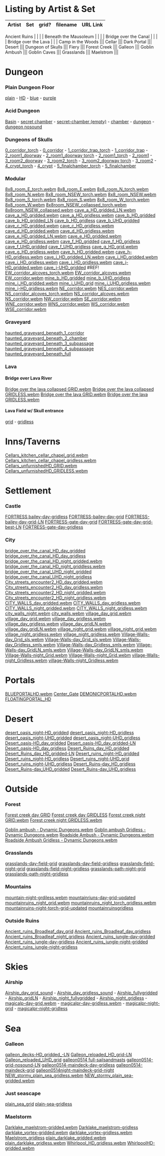 # Listing by Artist & Set


Artist | Set | grid? | filename | URL Link
---|---|---|---|---


Ancient Ruins | | | |
Beneath the Mausoleum | | | |
Bridge over the Canal | | | |
Bridge over the Lava  | | |
Camp in the Woods |||
Cellar        |||
Dark Portal |||
Desert        |||
Dungeon of Skulls |||
Fiery         |||
Forest Creek  |||
Galleon       |||
Goblin Ambush |||
Goblin Caves  |||
Grasslands    |||
Maelstrom     |||


# Dungeon

### Plain Dungeon Floor
[plain](http://webm.land/media/8SvF.webm)  - [HD](https://raw.githubusercontent.com/DMsGuild201/Roll20_resources/master/ExternalArt/Animated/plaindungeonfloorHD40.webm) - [blue](https://raw.githubusercontent.com/DMsGuild201/Roll20_resources/master/ExternalArt/Animated/plaindungeonfloorHD40_blue.webm) - [purple](https://raw.githubusercontent.com/DMsGuild201/Roll20_resources/master/ExternalArt/Animated/plaindungeonfloorHD40_purple.webm)


### Acid Dungeon
[Basin](http://webm.land/media/JKbO.webm) - [secret chamber](http://webm.land/media/pgca.webm) - [secret-chamber (empty)](http://webm.land/media/h98p.webm) - [chamber](https://raw.githubusercontent.com/DMsGuild201/Roll20_resources/master/ExternalArt/Animated/acid-basin-chamber.webm) - [dungeon](http://webm.land/media/CHZ2.webm) - [dungeon nosound](https://raw.githubusercontent.com/DMsGuild201/Roll20_resources/master/ExternalArt/Animated/acidic-dungeon-LN.webm)


### Dungeons of Skulls
[0_corridor_torch](https://raw.githubusercontent.com/DMsGuild201/Roll20_resources/master/ExternalArt/Animated/Dungeon%20of%20Skulls/0_corridor_torch.webm) - [0_corridor](https://raw.githubusercontent.com/DMsGuild201/Roll20_resources/master/ExternalArt/Animated/Dungeon%20of%20Skulls/0_corridor.webm) - [1_corridor_trap_torch](https://raw.githubusercontent.com/DMsGuild201/Roll20_resources/master/ExternalArt/Animated/Dungeon%20of%20Skulls/1_corridor_trap_torch.webm) - [1_corridor_trap](https://raw.githubusercontent.com/DMsGuild201/Roll20_resources/master/ExternalArt/Animated/Dungeon%20of%20Skulls/1_corridor_trap.webm) - [2_room1_doorway](https://raw.githubusercontent.com/DMsGuild201/Roll20_resources/master/ExternalArt/Animated/Dungeon%20of%20Skulls/2_room1_doorway.webm) - [2_room1_doorway torch](https://raw.githubusercontent.com/DMsGuild201/Roll20_resources/master/ExternalArt/Animated/Dungeon%20of%20Skulls/2_room1_torch_doorway.webm) - [2_room1_torch](https://raw.githubusercontent.com/DMsGuild201/Roll20_resources/master/ExternalArt/Animated/Dungeon%20of%20Skulls/2_room1_torch.webm) - [2_room1](https://raw.githubusercontent.com/DMsGuild201/Roll20_resources/master/ExternalArt/Animated/Dungeon%20of%20Skulls/2_room1.webm) - [3_room2_doorway](https://raw.githubusercontent.com/DMsGuild201/Roll20_resources/master/ExternalArt/Animated/Dungeon%20of%20Skulls/3_room2_doorway.webm) - [3_room2_torch](https://raw.githubusercontent.com/DMsGuild201/Roll20_resources/master/ExternalArt/Animated/Dungeon%20of%20Skulls/3_room2_torch_.webm) - [3_room2_doorway torch](https://raw.githubusercontent.com/DMsGuild201/Roll20_resources/master/ExternalArt/Animated/Dungeon%20of%20Skulls/3_room2_torch_doorway.webm) - [3_room2](https://raw.githubusercontent.com/DMsGuild201/Roll20_resources/master/ExternalArt/Animated/Dungeon%20of%20Skulls/3_room2.webm) - [4_crypt_torch](https://raw.githubusercontent.com/DMsGuild201/Roll20_resources/master/ExternalArt/Animated/Dungeon%20of%20Skulls/4_crypt_torch.webm) - [4_crypt](https://raw.githubusercontent.com/DMsGuild201/Roll20_resources/master/ExternalArt/Animated/Dungeon%20of%20Skulls/4_crypt.webm) - [5_finalchamber_torch](https://raw.githubusercontent.com/DMsGuild201/Roll20_resources/master/ExternalArt/Animated/Dungeon%20of%20Skulls/5_finalchamber_torch.webm) - [5_finalchamber](https://raw.githubusercontent.com/DMsGuild201/Roll20_resources/master/ExternalArt/Animated/Dungeon%20of%20Skulls/5_finalchamber.webm)


### Modular

[8x8_room_E_torch.webm](https://raw.githubusercontent.com/DMsGuild201/Roll20_resources/master/ExternalArt/Animated/Modular%20Dungeon/8x8_room_E_torch.webm)
[8x8_room_E.webm](https://raw.githubusercontent.com/DMsGuild201/Roll20_resources/master/ExternalArt/Animated/Modular%20Dungeon/8x8_room_E.webm)
[8x8_room_N_torch.webm](https://raw.githubusercontent.com/DMsGuild201/Roll20_resources/master/ExternalArt/Animated/Modular%20Dungeon/8x8_room_N_torch.webm)
[8x8_room_N.webm](https://raw.githubusercontent.com/DMsGuild201/Roll20_resources/master/ExternalArt/Animated/Modular%20Dungeon/8x8_room_N.webm)
[8x8_room_NSEW_torch.webm](https://raw.githubusercontent.com/DMsGuild201/Roll20_resources/master/ExternalArt/Animated/Modular%20Dungeon/8x8_room_NSEW_torch.webm)
[8x8_room_NSEW.webm](https://raw.githubusercontent.com/DMsGuild201/Roll20_resources/master/ExternalArt/Animated/Modular%20Dungeon/8x8_room_NSEW.webm)
[8x8_room_S_torch.webm](https://raw.githubusercontent.com/DMsGuild201/Roll20_resources/master/ExternalArt/Animated/Modular%20Dungeon/8x8_room_S_torch.webm)
[8x8_room_S.webm](https://raw.githubusercontent.com/DMsGuild201/Roll20_resources/master/ExternalArt/Animated/Modular%20Dungeon/8x8_room_S.webm)
[8x8_room_W_torch.webm](https://raw.githubusercontent.com/DMsGuild201/Roll20_resources/master/ExternalArt/Animated/Modular%20Dungeon/8x8_room_W.webm)
[8x8_room_W.webm](https://raw.githubusercontent.com/DMsGuild201/Roll20_resources/master/ExternalArt/Animated/Modular%20Dungeon/8x8_room_W.webm)
[8x8room_NSEW_collapsed_torch.webm](https://raw.githubusercontent.com/DMsGuild201/Roll20_resources/master/ExternalArt/Animated/Modular%20Dungeon/8x8room_NSEW_collapsed_torch.webm)
[8x8room_NSEW_collapsed.webm](https://raw.githubusercontent.com/DMsGuild201/Roll20_resources/master/ExternalArt/Animated/Modular%20Dungeon/8x8room_NSEW_collapsed.webm)
[cave_a_HD_gridded_LN.webm](https://raw.githubusercontent.com/DMsGuild201/Roll20_resources/master/ExternalArt/Animated/Modular%20Dungeon/cave_a_HD_gridded_LN.webm)
[cave_a_HD_gridded.webm](https://raw.githubusercontent.com/DMsGuild201/Roll20_resources/master/ExternalArt/Animated/Modular%20Dungeon/cave_a_HD_gridded.webm)
[cave_a_HD_gridless.webm](https://raw.githubusercontent.com/DMsGuild201/Roll20_resources/master/ExternalArt/Animated/Modular%20Dungeon/cave_a_HD_gridless.webm)
[cave_b_HD_gridded](http://webm.land/media/CuzS.webm)
[cave_b_HD_gridded_LN](http://webm.land/media/95Vk.webm)
[cave_b_HD_gridless](http://webm.land/media/GIYr.webm)
[cave_b_UHD_gridded](http://webm.land/media/vvaO.webm)
[cave_c_HD_gridded.webm](https://raw.githubusercontent.com/DMsGuild201/Roll20_resources/master/ExternalArt/Animated/Modular%20Dungeon/cave_c_HD_gridded.webm)
[cave_c_HD_gridless.webm](https://raw.githubusercontent.com/DMsGuild201/Roll20_resources/master/ExternalArt/Animated/Modular%20Dungeon/cave_c_HD_gridless.webm)
[cave_d_HD_gridded.webm](https://raw.githubusercontent.com/DMsGuild201/Roll20_resources/master/ExternalArt/Animated/Modular%20Dungeon/cave_d_HD_gridded.webm)
[cave_d_HD_gridless.webm](https://raw.githubusercontent.com/DMsGuild201/Roll20_resources/master/ExternalArt/Animated/Modular%20Dungeon/cave_d_HD_gridless.webm)
[cave_e_HD_gridded_LN.webm](https://raw.githubusercontent.com/DMsGuild201/Roll20_resources/master/ExternalArt/Animated/Modular%20Dungeon/cave_e_HD_gridded_LN.webm)
[cave_e_HD_gridded.webm](https://raw.githubusercontent.com/DMsGuild201/Roll20_resources/master/ExternalArt/Animated/Modular%20Dungeon/cave_e_HD_gridded.webm)
[cave_e_HD_gridless.webm](https://raw.githubusercontent.com/DMsGuild201/Roll20_resources/master/ExternalArt/Animated/Modular%20Dungeon/cave_e_HD_gridless.webm)
[cave_f_HD_gridded](http://webm.land/media/oSnk.webm)
[cave_f_HD_gridless](http://webm.land/media/mZCY.webm)
[cave_f_UHD_gridded](http://webm.land/media/nuT7.webm)
[cave_f_UHD_gridless](http://webm.land/media/HRRZ.webm)
[cave_g_HD_grid.webm](https://raw.githubusercontent.com/DMsGuild201/Roll20_resources/master/ExternalArt/Animated/Modular%20Dungeon/cave_g_HD_grid.webm)
[cave_g_HD_gridless.webm](https://raw.githubusercontent.com/DMsGuild201/Roll20_resources/master/ExternalArt/Animated/Modular%20Dungeon/cave_g_HD_gridless.webm)
[cave_h_HD_gridded.webm](https://raw.githubusercontent.com/DMsGuild201/Roll20_resources/master/ExternalArt/Animated/Modular%20Dungeon/cave_h_HD_gridded.webm)
[cave_h-HD_gridless.webm](https://raw.githubusercontent.com/DMsGuild201/Roll20_resources/master/ExternalArt/Animated/Modular%20Dungeon/cave_h-HD_gridless.webm)
[cave_i_HD_gridded_LN.webm](https://raw.githubusercontent.com/DMsGuild201/Roll20_resources/master/ExternalArt/Animated/Modular%20Dungeon/cave_i_HD_gridded_LN.webm)
[cave_i_HD_gridded.webm](https://raw.githubusercontent.com/DMsGuild201/Roll20_resources/master/ExternalArt/Animated/Modular%20Dungeon/cave_i_HD_gridded.webm)
[cave_i_HD_gridless.webm](https://raw.githubusercontent.com/DMsGuild201/Roll20_resources/master/ExternalArt/Animated/Modular%20Dungeon/cave_i_HD_gridless.webm)
[cave_j_HD_gridless.webm](https://raw.githubusercontent.com/DMsGuild201/Roll20_resources/master/ExternalArt/Animated/Modular%20Dungeon/cave_j_HD_gridless.webm)
[cave_j-HD_gridded.webm](https://raw.githubusercontent.com/DMsGuild201/Roll20_resources/master/ExternalArt/Animated/Modular%20Dungeon/cave_j-HD_gridded.webm)
[cave_j-UHD_gridded](http://webm.land/media/7Fyo.webm)
#REF!
[EW_corridor_alcoves_torch.webm](https://raw.githubusercontent.com/DMsGuild201/Roll20_resources/master/ExternalArt/Animated/Modular%20Dungeon/EW_corridor_alcoves_torch.webm)
[EW_corridor_alcoves.webm](https://raw.githubusercontent.com/DMsGuild201/Roll20_resources/master/ExternalArt/Animated/Modular%20Dungeon/EW_corridor_alcoves.webm)
[EW_corridor.webm](https://raw.githubusercontent.com/DMsGuild201/Roll20_resources/master/ExternalArt/Animated/Modular%20Dungeon/EW_corridor.webm)
[mine_b_HD_gridded](https://raw.githubusercontent.com/DMsGuild201/Roll20_resources/master/ExternalArt/Animated/Modular%20Dungeon/EW_corridor.webm)
[mine_b_UHD_gridless](http://webm.land/media/j0Pa.webm)
[mine_j_HD_gridded.webm](https://raw.githubusercontent.com/DMsGuild201/Roll20_resources/master/ExternalArt/Animated/Modular%20Dungeon/mine_j_HD_gridded.webm)
[mine_j_UHD_grid](http://webm.land/media/x49w.webm)
[mine_j_UHD_gridless.webm](https://raw.githubusercontent.com/DMsGuild201/Roll20_resources/master/ExternalArt/Animated/Modular%20Dungeon/mine_j_UHD_gridless.webm)
[mine_j-HD_gridless.webm](https://raw.githubusercontent.com/DMsGuild201/Roll20_resources/master/ExternalArt/Animated/Modular%20Dungeon/mine_j-HD_gridless.webm)
[NE_corridor.webm](https://raw.githubusercontent.com/DMsGuild201/Roll20_resources/master/ExternalArt/Animated/Modular%20Dungeon/NE_corridor.webm)
[NES_corridor.webm](https://raw.githubusercontent.com/DMsGuild201/Roll20_resources/master/ExternalArt/Animated/Modular%20Dungeon/NES_corridor.webm)
[NS_corridor_alcoves_torch.webm](https://raw.githubusercontent.com/DMsGuild201/Roll20_resources/master/ExternalArt/Animated/Modular%20Dungeon/NS_corridor_alcoves_torch.webm)
[NS_corridor_alcoves.webm](https://raw.githubusercontent.com/DMsGuild201/Roll20_resources/master/ExternalArt/Animated/Modular%20Dungeon/NS_corridor_alcoves.webm)
[NS_corridor.webm](https://raw.githubusercontent.com/DMsGuild201/Roll20_resources/master/ExternalArt/Animated/Modular%20Dungeon/NS_corridor.webm)
[NW_corridor.webm](https://raw.githubusercontent.com/DMsGuild201/Roll20_resources/master/ExternalArt/Animated/Modular%20Dungeon/NW_corridor.webm)
[SE_corridor.webm](https://raw.githubusercontent.com/DMsGuild201/Roll20_resources/master/ExternalArt/Animated/Modular%20Dungeon/SE_corridor.webm)
[WNE_corridor.webm](https://raw.githubusercontent.com/DMsGuild201/Roll20_resources/master/ExternalArt/Animated/Modular%20Dungeon/WNE_corridor.webm)
[WNS_corridor.webm](https://raw.githubusercontent.com/DMsGuild201/Roll20_resources/master/ExternalArt/Animated/Modular%20Dungeon/WNS_corridor.webm)
[WS_corridor.webm](https://raw.githubusercontent.com/DMsGuild201/Roll20_resources/master/ExternalArt/Animated/Modular%20Dungeon/WS_corridor.webm)
[WSE_corridor.webm](https://raw.githubusercontent.com/DMsGuild201/Roll20_resources/master/ExternalArt/Animated/Modular%20Dungeon/WSE_corridor.webm)

### Graveyard
[haunted_graveyard_beneath_1_corridor](http://webm.land/media/F7Bi.webm)
[haunted_graveyard_beneath_2_chamber](http://webm.land/media/9cBr.webm)
[haunted_graveyard_beneath_3_subpassage](http://webm.land/media/H1pm.webm)
[haunted_graveyard_beneath_4_subpassage](http://webm.land/media/fpml.webm)
[haunted_graveyard_beneath_full](http://webm.land/media/iOXJ.webm)


### Lava

#### Bridge over Lava River

[Bridge over the lava collapsed GRID.webm](https://raw.githubusercontent.com/DMsGuild201/Roll20_resources/master/ExternalArt/Animated/Bridge%20over%20the%20lava%20collapsed%20GRID.webm)
[Bridge over the lava collapsed GRIDLESS.webm](https://raw.githubusercontent.com/DMsGuild201/Roll20_resources/master/ExternalArt/Animated/Bridge%20over%20the%20lava%20collapsed%20GRIDLESS.webm)
[Bridge over the lava GRID.webm](https://raw.githubusercontent.com/DMsGuild201/Roll20_resources/master/ExternalArt/Animated/Bridge%20over%20the%20lava%20GRID.webm)
[Bridge over the lava GRIDLESS.webm](https://raw.githubusercontent.com/DMsGuild201/Roll20_resources/master/ExternalArt/Animated/Bridge%20over%20the%20lava%20GRIDLESS.webm)


#### Lava Field w/ Skull entrance
[grid](http://webm.land/media/DhCM.webm) - [gridless](http://webm.land/media/7kb5.webm)



# Inns/Taverns

[Cellars_kitchen_cellar_chapel_grid.webm](https://raw.githubusercontent.com/DMsGuild201/Roll20_resources/master/ExternalArt/Animated/Cellars_kitchen_cellar_chapel_grid.webm)
[Cellars_kitchen_cellar_chapel_gridless.webm](https://raw.githubusercontent.com/DMsGuild201/Roll20_resources/master/ExternalArt/Animated/Cellars_kitchen_cellar_chapel_gridless.webm)
[Cellars_unfurnishedHD_GRID.webm](https://raw.githubusercontent.com/DMsGuild201/Roll20_resources/master/ExternalArt/Animated/Cellars_unfurnishedHD_GRID.webm)
[Cellars_unfurnishedHD_GRIDLESS.webm](https://raw.githubusercontent.com/DMsGuild201/Roll20_resources/master/ExternalArt/Animated/Cellars_unfurnishedHD_GRIDLESS.webm)


# Settlement

### Castle

[FORTRESS bailey-day-gridless](http://webm.land/media/XEoH.webm)
[FORTRESS-bailey-day-grid](http://webm.land/media/AhdP.webm)
[FORTRESS-bailey-day-grid-LN](http://webm.land/media/ZSn5.webm)
[FORTRESS-gate-day-grid](http://webm.land/media/zO2v.webm)
[FORTRESS-gate-day-grid-best-LN](http://webm.land/media/ghkZ.webm)
[FORTRESS-gate-day-gridless](http://webm.land/media/RL6o.webm)

### City

[bridge_over_the_canal_HD_day_gridded](http://webm.land/media/Bhmo.webm)
[bridge_over_the_canal_HD_day_gridless](http://webm.land/media/PWyQ.webm)
[bridge_over_the_canal_HD_night_gridded.webm](https://raw.githubusercontent.com/DMsGuild201/Roll20_resources/master/ExternalArt/Animated/bridge_over_the_canal_HD_night_gridded.webm)
[bridge_over_the_canal_HD_night_griddless.webm](https://raw.githubusercontent.com/DMsGuild201/Roll20_resources/master/ExternalArt/Animated/bridge_over_the_canal_HD_night_griddless.webm)
[bridge_over_the_canal_UHD_night_gridded](http://webm.land/media/CzVj.webm)
[bridge_over_the_canal_UHD_night_gridless](http://webm.land/media/JVBO.webm)
[City_streets_encounter2_HD_day_gridded.webm](https://raw.githubusercontent.com/DMsGuild201/Roll20_resources/master/ExternalArt/Animated/City_streets_encounter2_HD_day_gridded.webm)
[City_streets_encounter2_HD_day_gridless.webm](https://raw.githubusercontent.com/DMsGuild201/Roll20_resources/master/ExternalArt/Animated/City_streets_encounter2_HD_day_gridless.webm)
[City_streets_encounter2_HD_night_gridded.webm](https://raw.githubusercontent.com/DMsGuild201/Roll20_resources/master/ExternalArt/Animated/City_streets_encounter2_HD_night_gridded.webm)
[City_streets_encounter2_HD_night_gridless.webm](https://raw.githubusercontent.com/DMsGuild201/Roll20_resources/master/ExternalArt/Animated/City_streets_encounter2_HD_night_gridless.webm)
[CITY_WALLS_day_gridded.webm](https://raw.githubusercontent.com/DMsGuild201/Roll20_resources/master/ExternalArt/Animated/CITY_WALLS_day_gridded.webm)
[CITY_WALLS_day_gridless.webm](https://raw.githubusercontent.com/DMsGuild201/Roll20_resources/master/ExternalArt/Animated/CITY_WALLS_day_gridless.webm)
[CITY_WALLS_night_gridded.webm](https://raw.githubusercontent.com/DMsGuild201/Roll20_resources/master/ExternalArt/Animated/CITY_WALLS_night_gridded.webm)
[CITY_WALLS_night_gridless.webm](https://raw.githubusercontent.com/DMsGuild201/Roll20_resources/master/ExternalArt/Animated/CITY_WALLS_night_gridless.webm)
[city_walls_night.webm](https://raw.githubusercontent.com/DMsGuild201/Roll20_resources/master/ExternalArt/Animated/city_walls_night.webm)
[city_walls.webm](https://raw.githubusercontent.com/DMsGuild201/Roll20_resources/master/ExternalArt/Animated/city_walls.webm)
[village_day_grid.webm](https://raw.githubusercontent.com/DMsGuild201/Roll20_resources/master/ExternalArt/Animated/village_day_grid.webm.webm)
[village_day_grid.webm](https://raw.githubusercontent.com/DMsGuild201/Roll20_resources/master/ExternalArt/Animated/village_day_grid.webm)
[village_day_gridless.webm](https://raw.githubusercontent.com/DMsGuild201/Roll20_resources/master/ExternalArt/Animated/village_day_gridless.webm.webm)
[village_day_gridless.webm](https://raw.githubusercontent.com/DMsGuild201/Roll20_resources/master/ExternalArt/Animated/village_day_gridless.webm)
[village_day_gridLN.webm](https://raw.githubusercontent.com/DMsGuild201/Roll20_resources/master/ExternalArt/Animated/village_day_gridLN.webm.webm)
[village_day_gridLN.webm](https://raw.githubusercontent.com/DMsGuild201/Roll20_resources/master/ExternalArt/Animated/village_day_gridLN.webm)
[village_night_grid.webm](https://raw.githubusercontent.com/DMsGuild201/Roll20_resources/master/ExternalArt/Animated/village_night_grid.webm.webm)
[village_night_grid.webm](https://raw.githubusercontent.com/DMsGuild201/Roll20_resources/master/ExternalArt/Animated/village_night_grid.webm)
[village_night_gridless.webm](https://raw.githubusercontent.com/DMsGuild201/Roll20_resources/master/ExternalArt/Animated/village_night_gridless.webm.webm)
[village_night_gridless.webm](https://raw.githubusercontent.com/DMsGuild201/Roll20_resources/master/ExternalArt/Animated/village_night_gridless.webm)
[Village-Walls-day_Grid_sls.webm](https://raw.githubusercontent.com/DMsGuild201/Roll20_resources/master/ExternalArt/Animated/Village-Walls-day_Grid_sls.webm.webm)
[Village-Walls-day_Grid_sls.webm](https://raw.githubusercontent.com/DMsGuild201/Roll20_resources/master/ExternalArt/Animated/Village-Walls-day_Grid_sls.webm)
[Village-Walls-day_Gridless_smls.webm](https://raw.githubusercontent.com/DMsGuild201/Roll20_resources/master/ExternalArt/Animated/Village-Walls-day_Gridless_smls.webm.webm)
[Village-Walls-day_Gridless_smls.webm](https://raw.githubusercontent.com/DMsGuild201/Roll20_resources/master/ExternalArt/Animated/Village-Walls-day_Gridless_smls.webm)
[Village-Walls-day_GridLN_smls.webm](https://raw.githubusercontent.com/DMsGuild201/Roll20_resources/master/ExternalArt/Animated/Village-Walls-day_GridLN_smls.webm.webm)
[Village-Walls-day_GridLN_smls.webm](https://raw.githubusercontent.com/DMsGuild201/Roll20_resources/master/ExternalArt/Animated/Village-Walls-day_GridLN_smls.webm)
[Village-Walls-night_Grid.webm](https://raw.githubusercontent.com/DMsGuild201/Roll20_resources/master/ExternalArt/Animated/Village-Walls-night_Grid.webm.webm)
[Village-Walls-night_Grid.webm](https://raw.githubusercontent.com/DMsGuild201/Roll20_resources/master/ExternalArt/Animated/Village-Walls-night_Grid.webm)
[village-Walls-night_Gridless.webm](https://raw.githubusercontent.com/DMsGuild201/Roll20_resources/master/ExternalArt/Animated/village-Walls-night_Gridless.webm.webm)
[village-Walls-night_Gridless.webm](https://raw.githubusercontent.com/DMsGuild201/Roll20_resources/master/ExternalArt/Animated/Village-Walls-night_Gridless.webm)


# Portals

[BLUEPORTALHD.webm](https://raw.githubusercontent.com/DMsGuild201/Roll20_resources/master/ExternalArt/Animated/BLUEPORTALHD.webm)
[Center_Gate](http://webm.land/media/B47M.webm)
[DEMONICPORTALHD.webm](https://raw.githubusercontent.com/DMsGuild201/Roll20_resources/master/ExternalArt/Animated/DEMONICPORTALHD.webm)
[FLOATINGPORTAL_HD](http://webm.land/media/dHkp.webm)


# Desert

[desert_oasis_night-HD_gridded](http://webm.land/media/4EJN.webm)
[desert_oasis_night-HD_gridless](http://webm.land/media/uZ1q.webm)
[desert_oasis_night-UHD_gridded](http://webm.land/media/fbB8.webm)
[desert_oasis_night-UHD_gridless](http://webm.land/media/Kdl2.webm)
[Desert_oasis-HD_day_gridded](http://webm.land/media/qGqA.webm)
[Desert_oasis-HD_day_gridded-LN](http://webm.land/media/0Zju.webm)
[Desert_oasis-HD_day_gridless](http://webm.land/media/mqII.webm)
[Desert_Ruins_day_HD_gridded](http://webm.land/media/s0eD.webm)
[Desert_Ruins_day_HD_gridded-LN](http://webm.land/media/lozz.webm)
[Desert_ruins_night-HD_gridded](http://webm.land/media/uVOc.webm)
[Desert_ruins_night-HD_gridless](http://webm.land/media/HqF6.webm)
[Desert_ruins_night-UHD_grid](http://webm.land/media/O8kH.webm)
[Desert_ruins_night-UHD_gridless](http://webm.land/media/1k2D.webm)
[Desert_Ruins-day_HD_gridless](http://webm.land/media/NMKO.webm)
[Desert_Ruins-day_UHD_gridded](http://webm.land/media/WFss.webm)
[Desert_Ruins-day_UHD_gridless](http://webm.land/media/41NJ.webm)


# Outside

### Forest

[Forest creek day GRID](http://webm.land/media/z91X.webm)
[Forest creek day GRIDLESS](http://webm.land/media/X6IP.webm)
[Forest creek night GRID.webm](https://raw.githubusercontent.com/DMsGuild201/Roll20_resources/master/ExternalArt/Animated/Forest%20creek%20night%20GRID.webm)
[Forest creek night GRIDLESS.webm](https://raw.githubusercontent.com/DMsGuild201/Roll20_resources/master/ExternalArt/Animated/Forest%20creek%20night%20GRIDLESS.webm)

[Goblin ambush - Dynamic Dungeons.webm](https://raw.githubusercontent.com/DMsGuild201/Roll20_resources/master/ExternalArt/Animated/Goblin%20ambush%20-%20Dynamic%20Dungeons.webm)
[Goblin ambush Gridless - Dynamic Dungeons.webm](https://raw.githubusercontent.com/DMsGuild201/Roll20_resources/master/ExternalArt/Animated/Goblin%20ambush%20Gridless%20-%20Dynamic%20Dungeons.webm)
[Roadside Ambush - Dynamic Dungeons.webm](https://raw.githubusercontent.com/DMsGuild201/Roll20_resources/master/ExternalArt/Animated/Road%20Bridge.webm)
[Roadside Ambush Gridless - Dynamic Dungeons.webm](https://raw.githubusercontent.com/DMsGuild201/Roll20_resources/master/ExternalArt/Animated/Roadside%20Ambush%20Gridless%20-%20Dynamic%20Dungeons.webm)


### Grasslands

[grasslands-day-field-grid](http://webm.land/media/zV96.webm)
[grasslands-day-field-gridless](http://webm.land/media/NOUK.webm)
[grasslands-field-night-grid](http://webm.land/media/Jv3k.webm)
[grasslands-field-night-gridless](http://webm.land/media/jee3.webm)
[grasslands-path-night-grid](http://webm.land/media/FNIg.webm)
[grasslands-path-night-gridless](http://webm.land/media/3LHj.webm)


### Mountains

[mountain-night-grdiless.webm](https://raw.githubusercontent.com/DMsGuild201/Roll20_resources/master/ExternalArt/Animated/mountain-night-grdiless.webm)
[mountainriuns-day-grid-updated](http://webm.land/media/8l2e.webm)
[mountainruins_night_grid.webm](https://raw.githubusercontent.com/DMsGuild201/Roll20_resources/master/ExternalArt/Animated/mountainruins_night_grid.webm)
[mountainruins_night_torch_gridless.webm](https://raw.githubusercontent.com/DMsGuild201/Roll20_resources/master/ExternalArt/Animated/mountainruins_night_torch_gridless.webm)
[mountainruins-night-torch-grid-updated](http://webm.land/media/vzlU.webm)
[mountainruinsgridless](http://webm.land/media/Co27.webm)


### Outside Ruins

[Ancient_ruins_Broadleaf_day_grid](http://webm.land/media/8vIK.webm)
[Ancient_ruins_Broadleaf_day_gridless](http://webm.land/media/cnTX.webm)
[Ancient_ruins_Broadleaf_night_gridless](http://webm.land/media/aup7.webm)
[Ancient_ruins_jungle-day-gridded](http://webm.land/media/VqeG.webm)
[Ancient_ruins_jungle-day-gridless](http://webm.land/media/yUX7.webm)
[Ancient_ruins_jungle-night-gridded](http://webm.land/media/6LxR.webm)
[Ancient_ruins_jungle-night-gridless](http://webm.land/media/7gaN.webm)


# Skies

### Airship

[Airship_day_grid_sound](http://webm.land/media/NExy.webm) - [Airship_day_gridless_sound](http://webm.land/media/NExy.webm) - [Airship_fullygridded](http://webm.land/media/heBO.webm) - [Airship_gridLN](http://webm.land/media/2yGe.webm) - [Airship_night_fullygridded](http://webm.land/media/bVF7.webm) - [Airship_night_gridless](http://webm.land/media/Vztk.webm) - [magicalp-day-grid.webm](https://raw.githubusercontent.com/DMsGuild201/Roll20_resources/master/ExternalArt/Animated/magicalp-day-grid.webm) - [magicalpr-day-gridless.webm](https://raw.githubusercontent.com/DMsGuild201/Roll20_resources/master/ExternalArt/Animated/magicalpr-day-gridless.webm) - [magicalpr-night-grid](http://webm.land/media/PuSH.webm) - [magicalpr-night-gridless](http://webm.land/media/82yn.webm)


# Sea

### Galleon

[galleon_decks-HD_gridded_-LN](http://webm.land/media/55gx.webm)
[Galleon_reloaded_HD_grid-LN](http://webm.land/media/AX4v.webm)
[Galleon_reloaded_UHD_grid](http://webm.land/media/67GJ.webm)
[galleon0514 full-sailsandmasts](http://webm.land/media/ALPK.webm)
[galleon0514-grid-nosound-LN](http://webm.land/media/NDw0.webm)
[galleon0514-maindeck-day-gridless](http://webm.land/media/49nx.webm)
[galleon0514-maindeck-grid](http://webm.land/media/dmfH.webm)
[galleon0514night-maindeck-grid-night](http://webm.land/media/DwxD.webm)
[NEW_stormy_plain_sea_gridless.webm](https://raw.githubusercontent.com/DMsGuild201/Roll20_resources/master/ExternalArt/Animated/NEW_stormy_plain_sea_gridless.webm)
[NEW_stormy_plain_sea-gridded.webm](https://raw.githubusercontent.com/DMsGuild201/Roll20_resources/master/ExternalArt/Animated/NEW_stormy_plain_sea-gridded.webm)

### Just seascape

[plain_sea_grid](http://webm.land/media/MH9h.webm)
[plain-sea-gridless](http://webm.land/media/9JdG.webm)


### Maelstorm

[Darklake_maelstrom-gridded.webm](https://raw.githubusercontent.com/DMsGuild201/Roll20_resources/master/ExternalArt/Animated/Darklake_maelstrom-gridded.webm)
[Darklake_maelstrom-gridless](http://webm.land/media/mKL8.webm)
[darklake_vortex-gridded.webm](https://raw.githubusercontent.com/DMsGuild201/Roll20_resources/master/ExternalArt/Animated/darklake_vortex-gridded.webm)
[darklake_vortex-gridless.webm](https://raw.githubusercontent.com/DMsGuild201/Roll20_resources/master/ExternalArt/Animated/darklake_vortex-gridless.webm)
[Maelstrom_gridless](http://webm.land/media/ZqJq.webm)
[plain_darklake_gridded.webm](https://raw.githubusercontent.com/DMsGuild201/Roll20_resources/master/ExternalArt/Animated/plain_darklake_gridded.webm)
[plain_darklake_gridless.webm](https://raw.githubusercontent.com/DMsGuild201/Roll20_resources/master/ExternalArt/Animated/plain_darklake_gridless.webm)
[Whirlpool_HD_gridless.webm](https://raw.githubusercontent.com/DMsGuild201/Roll20_resources/master/ExternalArt/Animated/Whirlpool_HD_gridless.webm.webm)
[WhirlpoolHD-gridded.webm](https://raw.githubusercontent.com/DMsGuild201/Roll20_resources/master/ExternalArt/Animated/WhirlpoolHD-gridded.webm)
